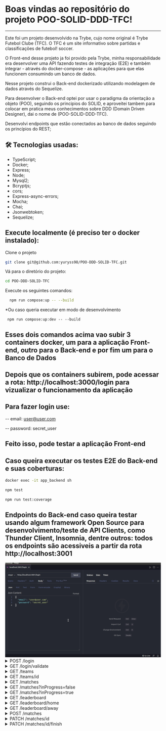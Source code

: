 # Boas vindas ao repositório do projeto POO-SOLID-DDD-TFC!

---

Este foi um projeto desenvolvido na Trybe, cujo nome original é Trybe Futebol Clube (TFC). O TFC é um site informativo sobre partidas e classificações de futebol! soccer.

O Front-end desse projeto ja foi provido pela Trybe, minha responsabilidade era desenvolver uma API fazendo testes de integração (E2E) e também integrar - através do docker-compose - as aplicações para que elas funcionem consumindo um banco de dados.

Nesse projeto construi o Back-end dockerizado utilizando modelagem de dados através do Sequelize.

Para desenvolver o Back-end optei por usar o paradigma da orientação a objeto (POO), seguindo os principios do SOLID, e aproveitei tambem para colocar em pratica meus conhecimentos sobre DDD (Domain Driven Designer), dai o nome de (POO-SOLID-DDD-TFC).

Desenvolvi endpoints que estão conectados ao banco de dados seguindo os princípios do REST;


## 🛠 Tecnologias usadas:

* TypeScript;
* Docker;
* Express;
* Node;
* Mysql2;
* Bcryptjs;
* cors;
* Express-async-errors;
* Mocha;
* Chai;
* Jsonwebtoken;
* Sequelize;

## Execute localmente (é preciso ter o docker instalado):

Clone o projeto
```bash
git clone git@github.com:yuryss98/POO-DDD-SOLID-TFC.git
```

Vá para o diretório do projeto:
```bash
cd POO-DDD-SOLID-TFC
```

Execute os seguintes comandos:
```bash
  npm run compose:up -- --build
```
  *Ou caso queria executar em modo de desenvolvimento

```
 npm run compose:up:dev -- --build
```
## Esses dois comandos acima vao subir 3 containers docker, um para a aplicação Front-end, outro para o Back-end e por fim um para o Banco de Dados

## Depois que os containers subirem, pode acessar a rota: http://localhost:3000/login para vizualizar o funcionamento da aplicação

## Para fazer login use:
  -- email: user@user.com
 
  -- password: secret_user
  
## Feito isso, pode testar a aplicação Front-end


## Caso queira executar os testes E2E do Back-end e suas coberturas:

```bash  
docker exec -it app_backend sh
```

```bash
npm test
```

```bash
npm run test:coverage
```


## Endpoints do Back-end caso queira testar usando algum framework Open Source para desenvolvimento/teste de API Clients, como Thunder Client, Insomnia, dentre outros: todos os endpoints são acessiveis a partir da rota http://localhost:3001

<img src="./docs/TFC.gif" alt="gif"/>

  <details close>
  <summary>POST /login</summary>
  -- O método POST em /login é usado para fazer login na aplicação, quando passado um usuario e senha corretos, retorna um token, esse token deve ser usado em algumas rotas da aplicação, esse endpoint aceita 2 campos, sendo eles:
  
  -- email: campo do tipo email - CAMPO OBRIGATORIO
  
  -- password: campo do tipo texto - CAMPO OBRIGATORIO
  
  EXEMPLO:
  ```
  {
    "email": "user@user.com",
    "password": "secret_user"
  }
  ```
  
  ```
  {
    "email": "admin@admin.com",
    "password": "secret_admin"
  }
```
  
  </details>
  
  <details close>
  <summary>GET /login/validate</summary>
  -- O método GET em /login/validate é usado para validar o token do usuario, se for um token valido, retorna a role do usuario, o token deve
  ser passado no header da requisição, na chave Authorization
  
  </details>
  
  <details close>
  
  <summary>GET /teams</summary>
  
  -- O método GET em /teams é usado para listar todos os times da aplicação;
  
  </details>
  
  <details close>
  
  <summary>GET /teams/id</summary>
  
  -- O método GET em /teams/id é usado para listar um time atraves do seu id;
  
  </details>
  
  <details close>
  
  <summary>GET /matches</summary>
  
  -- O método GET em /matches é usado para listar todas as partidas;
  
  </details>
  
  <details close>
  
  <summary>GET /matches?inProgress=false</summary>
  
  -- O método GET em /matches?inProgress=false é usado para listar todas as partidas finalizadas;
  
  </details>
  
  <details close>
  
   <summary>GET /matches?inProgress=true</summary>
  
  -- O método GET em /matches?inProgress=true é usado para listar todas as partidas em andamento;
  
  </details>
  
  <details close>
  
  <summary>GET /leaderboard</summary>
  
  -- O método GET em /leaderboard é usado para listar a classificação geral das equipes;
  
  </details>
  
  <details close>
  
  <summary>GET /leaderboard/home</summary>
  
  -- O método GET em /leaderboard/home é usado para listar a classificação das equipes jogando em casa
  
  </details>
  
  <details close>
  
  <summary>GET /leaderboard/away</summary>
  
  -- O método GET em /leaderboard/away é usado para listar a classificação das equipes jogando como visitante
  
  </details>
  
  <details close>
  
  <summary>POST /matches</summary>
  
  -- O método POST em /matches é usado para criar uma nova partida
  
  esse endpoint aceita 4 campos, sendo eles:

  
  -- homeTeamGoals: campo do tipo number - CAMPO OBRIGATORIO
  
  -- awayTeamGoals: campo do tipo number - CAMPO OBRIGATORIO
  
   -- homeTeamId: campo do tipo number - CAMPO OBRIGATORIO
  
   -- awayTeamId: campo do tipo number - CAMPO OBRIGATORIO
  
  EXEMPLO:
  ```
  {
    "homeTeamGoals": 10,
    "awayTeamGoals": 20,
    "homeTeamId": 5,
    "awayTeamId": 10
  }
  
  ```
  
  </details>
  
  <details close>
  
  <summary>PATCH /matches/id</summary>
  
  -- O método PATCH em /matches/id é usado para atualizar o estado da partida em andamento
  
  esse endpoint aceita 2 campos, sendo eles:

  
  -- homeTeamGoals: campo do tipo number - CAMPO OBRIGATORIO
  
  -- awayTeamGoals: campo do tipo number - CAMPO OBRIGATORIO
  
  
  EXEMPLO:
  ```
  {
    "homeTeamGoals": 10,
    "awayTeamGoals": 20
  }
  
  ```
  
  </details>
  
  <details close>
  
  <summary>PATCH /matches/id/finish</summary>
  
  -- O método PATCH em /matches/id/finish é usado para finalizar uma partida em andamento
  
  esse endpoint só precisa do id de uma partida em andamento em sua rota
  
  </details>
  
  
  
